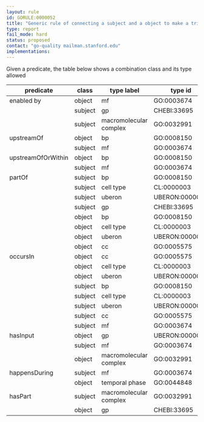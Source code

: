 ```yaml
---
layout: rule
id: GORULE:0000052
title: "Generic rule of connecting a subject and a object to make a triple."
type: report
fail_mode: hard
status: proposed
contact: "go-quality mailman.stanford.edu"
implementations:
---
```


Given a predicate, the table below shows a combination class and its type allowed 


| predicate          | class   | type label             | type id        |
| ------------------ | ------- | ---------------------- | -------------- |
| enabled by         | object  | mf                     | GO:0003674     |
|                    | subject | gp                     | CHEBI:33695    |
|                    | subject | macromolecular complex | GO:0032991     |
| upstreamOf         | object  | bp                     | GO:0008150     |
|                    | subject | mf                     | GO:0003674     |
| upstreamOfOrWithin | object  | bp                     | GO:0008150     |
|                    | subject | mf                     | GO:0003674     |
| partOf             | subject | bp                     | GO:0008150     |
|                    | subject | cell type              | CL:0000003     |
|                    | subject | uberon                 | UBERON:0000061 |
|                    | subject | gp                     | CHEBI:33695    |
|                    | object  | bp                     | GO:0008150     |
|                    | object  | cell type              | CL:0000003     |
|                    | object  | uberon                 | UBERON:0000061 |
|                    | object  | cc                     | GO:0005575     |
| occursIn           | object  | cc                     | GO:0005575     |
|                    | object  | cell type              | CL:0000003     |
|                    | object  | uberon                 | UBERON:0000061 |
|                    | subject | bp                     | GO:0008150     |
|                    | subject | cell type              | CL:0000003     |
|                    | subject | uberon                 | UBERON:0000061 |
|                    | subject | cc                     | GO:0005575     |
|                    | subject | mf                     | GO:0003674     |
| hasInput           | object  | gp                     | UBERON:0000061 |
|                    | subject | mf                     | GO:0003674     |
|                    | object  | macromolecular complex | GO:0032991     |
| happensDuring      | subject | mf                     | GO:0003674     |
|                    | object  | temporal phase         | GO:0044848     |
| hasPart            | subject | macromolecular complex | GO:0032991     |
|                    | object  | gp                     | CHEBI:33695    |



